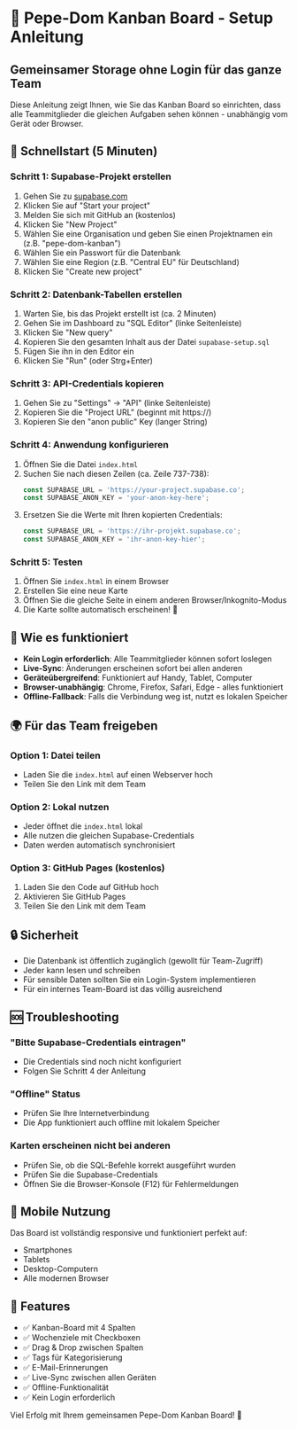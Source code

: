 # 🎪 Pepe-Dom Kanban Board - Setup Anleitung

## Gemeinsamer Storage ohne Login für das ganze Team

Diese Anleitung zeigt Ihnen, wie Sie das Kanban Board so einrichten, dass alle Teammitglieder die gleichen Aufgaben sehen können - unabhängig vom Gerät oder Browser.

## 🚀 Schnellstart (5 Minuten)

### Schritt 1: Supabase-Projekt erstellen

1. Gehen Sie zu [supabase.com](https://supabase.com)
2. Klicken Sie auf "Start your project"
3. Melden Sie sich mit GitHub an (kostenlos)
4. Klicken Sie "New Project"
5. Wählen Sie eine Organisation und geben Sie einen Projektnamen ein (z.B. "pepe-dom-kanban")
6. Wählen Sie ein Passwort für die Datenbank
7. Wählen Sie eine Region (z.B. "Central EU" für Deutschland)
8. Klicken Sie "Create new project"

### Schritt 2: Datenbank-Tabellen erstellen

1. Warten Sie, bis das Projekt erstellt ist (ca. 2 Minuten)
2. Gehen Sie im Dashboard zu "SQL Editor" (linke Seitenleiste)
3. Klicken Sie "New query"
4. Kopieren Sie den gesamten Inhalt aus der Datei `supabase-setup.sql`
5. Fügen Sie ihn in den Editor ein
6. Klicken Sie "Run" (oder Strg+Enter)

### Schritt 3: API-Credentials kopieren

1. Gehen Sie zu "Settings" → "API" (linke Seitenleiste)
2. Kopieren Sie die "Project URL" (beginnt mit https://)
3. Kopieren Sie den "anon public" Key (langer String)

### Schritt 4: Anwendung konfigurieren

1. Öffnen Sie die Datei `index.html`
2. Suchen Sie nach diesen Zeilen (ca. Zeile 737-738):
   ```javascript
   const SUPABASE_URL = 'https://your-project.supabase.co';
   const SUPABASE_ANON_KEY = 'your-anon-key-here';
   ```
3. Ersetzen Sie die Werte mit Ihren kopierten Credentials:
   ```javascript
   const SUPABASE_URL = 'https://ihr-projekt.supabase.co';
   const SUPABASE_ANON_KEY = 'ihr-anon-key-hier';
   ```

### Schritt 5: Testen

1. Öffnen Sie `index.html` in einem Browser
2. Erstellen Sie eine neue Karte
3. Öffnen Sie die gleiche Seite in einem anderen Browser/Inkognito-Modus
4. Die Karte sollte automatisch erscheinen! 🎉

## 🔧 Wie es funktioniert

- **Kein Login erforderlich**: Alle Teammitglieder können sofort loslegen
- **Live-Sync**: Änderungen erscheinen sofort bei allen anderen
- **Geräteübergreifend**: Funktioniert auf Handy, Tablet, Computer
- **Browser-unabhängig**: Chrome, Firefox, Safari, Edge - alles funktioniert
- **Offline-Fallback**: Falls die Verbindung weg ist, nutzt es lokalen Speicher

## 🌍 Für das Team freigeben

### Option 1: Datei teilen
- Laden Sie die `index.html` auf einen Webserver hoch
- Teilen Sie den Link mit dem Team

### Option 2: Lokal nutzen
- Jeder öffnet die `index.html` lokal
- Alle nutzen die gleichen Supabase-Credentials
- Daten werden automatisch synchronisiert

### Option 3: GitHub Pages (kostenlos)
1. Laden Sie den Code auf GitHub hoch
2. Aktivieren Sie GitHub Pages
3. Teilen Sie den Link mit dem Team

## 🔒 Sicherheit

- Die Datenbank ist öffentlich zugänglich (gewollt für Team-Zugriff)
- Jeder kann lesen und schreiben
- Für sensible Daten sollten Sie ein Login-System implementieren
- Für ein internes Team-Board ist das völlig ausreichend

## 🆘 Troubleshooting

### "Bitte Supabase-Credentials eintragen"
- Die Credentials sind noch nicht konfiguriert
- Folgen Sie Schritt 4 der Anleitung

### "Offline" Status
- Prüfen Sie Ihre Internetverbindung
- Die App funktioniert auch offline mit lokalem Speicher

### Karten erscheinen nicht bei anderen
- Prüfen Sie, ob die SQL-Befehle korrekt ausgeführt wurden
- Prüfen Sie die Supabase-Credentials
- Öffnen Sie die Browser-Konsole (F12) für Fehlermeldungen

## 📱 Mobile Nutzung

Das Board ist vollständig responsive und funktioniert perfekt auf:
- Smartphones
- Tablets  
- Desktop-Computern
- Alle modernen Browser

## 🎯 Features

- ✅ Kanban-Board mit 4 Spalten
- ✅ Wochenziele mit Checkboxen
- ✅ Drag & Drop zwischen Spalten
- ✅ Tags für Kategorisierung
- ✅ E-Mail-Erinnerungen
- ✅ Live-Sync zwischen allen Geräten
- ✅ Offline-Funktionalität
- ✅ Kein Login erforderlich

Viel Erfolg mit Ihrem gemeinsamen Pepe-Dom Kanban Board! 🎪
